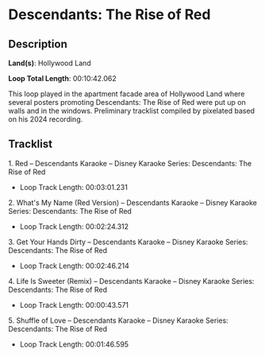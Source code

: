 # Descendants: The Rise of Red

## Description

**Land(s)**: Hollywood Land

**Loop Total Length**: 00:10:42.062

This loop played in the apartment facade area of Hollywood Land where several posters promoting Descendants: The Rise of Red were put up on walls and in the windows. Preliminary tracklist compiled by pixelated based on his 2024 recording.

## Tracklist

1\. Red – Descendants Karaoke – Disney Karaoke Series: Descendants: The Rise of Red

- Loop Track Length: 00:03:01.231

2\. What's My Name (Red Version) – Descendants Karaoke – Disney Karaoke Series: Descendants: The Rise of Red

- Loop Track Length: 00:02:24.312

3\. Get Your Hands Dirty – Descendants Karaoke – Disney Karaoke Series: Descendants: The Rise of Red

- Loop Track Length: 00:02:46.214

4\. Life Is Sweeter (Remix) – Descendants Karaoke – Disney Karaoke Series: Descendants: The Rise of Red

- Loop Track Length: 00:00:43.571

5\. Shuffle of Love – Descendants Karaoke – Disney Karaoke Series: Descendants: The Rise of Red

- Loop Track Length: 00:01:46.595
